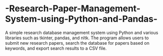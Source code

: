 # -Research-Paper-Management-System-using-Python-and-Pandas-
A simple research database management system using Python and various libraries such as tkinter, pandas, and nltk. The program allows users to submit new research papers, search the database for papers based on keywords, and export search results to a CSV file. 
